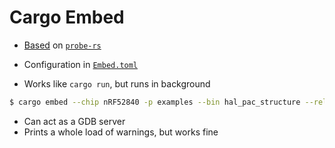 # Cargo Embed

- [Based](https://github.com/probe-rs/cargo-embed) on [`probe-rs`](https://github.com/probe-rs/probe-rs)

- Configuration in [`Embed.toml`](../../includes/Embed.toml.md)

- Works like `cargo run`, but runs in background
```bash
$ cargo embed --chip nRF52840 -p examples --bin hal_pac_structure --release
```

- Can act as a GDB server
- Prints a whole load of warnings, but works fine
